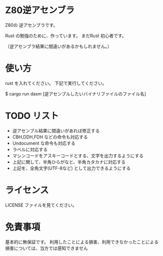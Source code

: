 # Z80逆アセンブラ

Z80の 逆アセンブラです。

Rust の勉強のために、作っています。
まだRust 初心者です。

（逆アセンブラ結果に間違いがあるかもしれません。）

# 使い方

rust を入れてください。
下記で実行してください。

 $ cargo run dasm [逆アセンブルしたいバイナリファイルのファイル名]

# TODO リスト

* 逆アセンブル結果に間違いがあれば修正する
* CBH,DDH,FDH などの命令も対応する
* Undocument な命令も対応する
* ラベルに対応する
* マシンコードをアスキーコードとする、文字を出力するようにする
* 上記に関して、半角ひらがなと、半角カタカナに対応する
* 上記を、全角文字(UTF-8など) として出力できるようにする

# ライセンス

LICENSE ファイルを見てください。

# 免責事項

基本的に無保証です。
利用したことによる損害、利用できなかったことによる損害については、当方では感知できません
